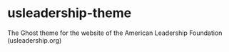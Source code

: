 # usleadership-theme
The Ghost theme for the website of the American Leadership Foundation (usleadership.org)
